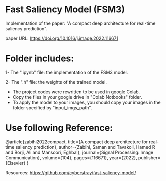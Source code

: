 # Fast Saliency Model (FSM3)

Implementation of  the paper: "A compact deep architecture for real-time saliency prediction".

paper URL: https://doi.org/10.1016/j.image.2022.116671

# Folder includes:
1- The ".ipynb" file: the implementation of the FSM3 model.

2- The ".h" file: the weights of the trained model.


- The project codes were rewritten to be used in google Colab.
- Copy the files in your google drive in "Colab Notbooks" folder. 
- To apply the model to your images, you should copy your images in the folder specified by "input_imgs_path".


# Use following Reference: 

@article{zabihi2022compact,
  title={A compact deep architecture for real-time saliency prediction},
  author={Zabihi, Saman and Tavakoli, Hamed R and Borji, Ali and Mansoori, Eghbal},
  journal={Signal Processing: Image Communication},
  volume={104},
  pages={116671},
  year={2022},
  publisher={Elsevier}
}

Resources: https://github.com/cyberstray/fast-saliency-model/
